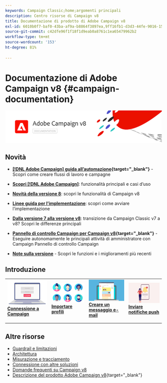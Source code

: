 ```yaml
---
keywords: Campaign Classic;home;argomenti principali
description: Centro risorse di Campaign v8
title: Documentazione di prodotto di Adobe Campaign v8
exl-id: 6010b0f7-baf0-43ba-af9a-b8864f3897ea,9ff16fb1-d3d3-44fe-9016-15abffdbc74e
source-git-commit: c42dfe96f1f18f1d9eab0a8761c1ea65479962b2
workflow-type: tm+mt
source-wordcount: '153'
ht-degree: 81%

---
```


# Documentazione di Adobe Campaign v8 {#campaign-documentation}

![](assets/banner-documentationv8.png)

## Novità

* **[[!DNL Adobe Campaign] guida all’automazione](https://experienceleague.adobe.com/docs/campaign/automation/home.html?lang=it){target="_blank"}** - Scopri come creare flussi di lavoro e campagne

* **[Scopri [!DNL Adobe Campaign]](start/get-started.md)**: funzionalità principali e casi d’uso

* **[Novità della versione 8](start/whats-new.md)**: scopri le funzionalità di Campaign v8

* **[Linee guida per l’implementazione](start/implement.md)**: scopri come avviare l’implementazione

* **[Dalla versione 7 alla versione v8](start/v7-to-v8.md)**: transizione da Campaign Classic v7 a v8? Scopri le differenze principali

* **[Pannello di controllo Campaign per Campaign v8](https://experienceleague.adobe.com/docs/control-panel/using/discover-control-panel/key-features.html?lang=it){target="_blank"}** - Eseguire autonomamente le principali attività di amministratore con Campaign Pannello di controllo Campaign

* **[Note sulla versione](start/release-notes.md)** - Scopri le funzioni e i miglioramenti più recenti


## Introduzione


<table style="table-layout:fixed"><tr style="border: 0;">
<td>
<a href="start/connect.md">
<img alt="Connettersi a Campaign v8" src="start/assets/do-not-localize/login.jpeg">
</a>
<div><a href="start/connect.md"><strong>Connessione a Campaign</strong>
</div>
<p>
</td>
<td>
<a href="start/import.md">
<img alt="Importazione profili" src="start/assets/do-not-localize/profiles.jpeg">
</a>
<div>
<a href="start/import.md"><strong>Importare profili</strong></a>
</div>
<p>
</td>
<td>
<a href="start/create-message.md">
<img alt="Creare un messaggio e-mail" src="start/assets/do-not-localize/email-design.jpeg">
</a>
<div>
<a href="start/create-message.md"><strong>Creare un messaggio e-mail</strong></a>
</div>
<p></td>
<td>
<a href="send/push.md">
<img alt="Inviare notifiche push" src="start/assets/do-not-localize/push-send.jpeg">
</a>
<div>
<a href="send/push.md"><strong>Inviare notifiche push</strong></a>
</div>
<p>
</td>
</tr></table>


## Altre risorse

* [Guardrail e limitazioni](start/ac-guardrails.md)
* [Architettura](architecture/architecture.md)
* [Misurazione e tracciamento](reporting/gs-reporting.md)
* [Connessione con altre soluzioni](connect/integration.md)
* [Domande frequenti su Campaign v8](start/campaign-faq.md)
* [Descrizione del prodotto Adobe Campaign v8](https://helpx.adobe.com/it/legal/product-descriptions/adobe-campaign-managed-cloud-services.html){target="_blank"}
